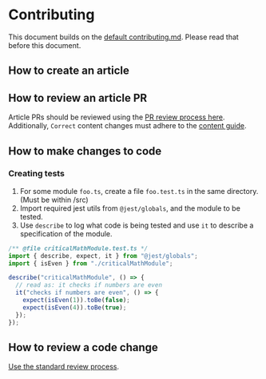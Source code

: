# Contributing

This document builds on the [default contributing.md](https://github.com/comcode-org/.github/blob/main/CONTRIBUTING.md). Please read that before this document.

## How to create an article

## How to review an article PR

Article PRs should be reviewed using the [PR review process here](https://github.com/comcode-org/.github/blob/main/CONTRIBUTING.md#reviewing-pull-requests). Additionally, `Correct` content changes must adhere to the [content guide](https://github.com/comcode-org/hackmud_wiki?tab=readme-ov-file#content-guide).

## How to make changes to code

### Creating tests

1. For some module `foo.ts`, create a file `foo.test.ts` in the same directory. (Must be within /src)
2. Import required jest utils from `@jest/globals`, and the module to be tested.
3. Use `describe` to log what code is being tested and use `it` to describe a specification of the module.

```ts
/** @file criticalMathModule.test.ts */
import { describe, expect, it } from "@jest/globals";
import { isEven } from "./criticalMathModule";

describe("criticalMathModule", () => {
  // read as: it checks if numbers are even
  it("checks if numbers are even", () => {
    expect(isEven(1)).toBe(false);
    expect(isEven(4)).toBe(true);
  });
});
```

## How to review a code change

[Use the standard review process](https://github.com/comcode-org/.github/blob/main/CONTRIBUTING.md#reviewing-pull-requests).
